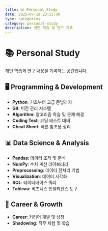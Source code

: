 ```yaml
---
title: 💻 Personal Study
date: 2025-07-19 23:25:00
type: categories
category: personal-study
description: 개인 학습 및 연구 기록
---
```


# 📚 Personal Study

개인 학습과 연구 내용을 기록하는 공간입니다.

## 🖥️ Programming & Development
- **Python**: 기초부터 고급 문법까지
- **Git**: 버전 관리 시스템
- **Algorithm**: 알고리즘 학습 및 문제 해결
- **Coding Test**: 코딩 테스트 대비
- **Cheat Sheet**: 빠른 참조용 정리

## 📊 Data Science & Analysis  
- **Pandas**: 데이터 조작 및 분석
- **NumPy**: 수치 계산 라이브러리
- **Preprocessing**: 데이터 전처리 기법
- **Visualization**: 데이터 시각화
- **SQL**: 데이터베이스 쿼리
- **Tableau**: 비즈니스 인텔리전스 도구

## 💼 Career & Growth
- **Career**: 커리어 개발 및 성장
- **Shadowing**: 직무 체험 및 학습 